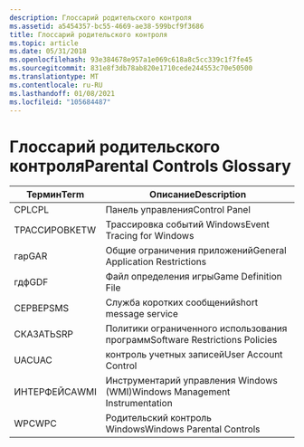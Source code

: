 ```yaml
---
description: Глоссарий родительского контроля
ms.assetid: a5454357-bc55-4669-ae38-599bcf9f3686
title: Глоссарий родительского контроля
ms.topic: article
ms.date: 05/31/2018
ms.openlocfilehash: 93e384678e957a1e069c618a8c5cc339c1f7fe45
ms.sourcegitcommit: 831e8f3db78ab820e1710cede244553c70e50500
ms.translationtype: MT
ms.contentlocale: ru-RU
ms.lasthandoff: 01/08/2021
ms.locfileid: "105684487"
---
```

# <a name="parental-controls-glossary"></a><span data-ttu-id="199cf-103">Глоссарий родительского контроля</span><span class="sxs-lookup"><span data-stu-id="199cf-103">Parental Controls Glossary</span></span>



| <span data-ttu-id="199cf-104">Термин</span><span class="sxs-lookup"><span data-stu-id="199cf-104">Term</span></span>                                                       | <span data-ttu-id="199cf-105">Описание</span><span class="sxs-lookup"><span data-stu-id="199cf-105">Description</span></span>                                   |
|------------------------------------------------------------|-----------------------------------------------|
| <span data-ttu-id="199cf-106"><span id="CPL"></span><span id="cpl"></span>CPL</span><span class="sxs-lookup"><span data-stu-id="199cf-106"><span id="CPL"></span><span id="cpl"></span>CPL</span></span><br/> | <span data-ttu-id="199cf-107">Панель управления</span><span class="sxs-lookup"><span data-stu-id="199cf-107">Control Panel</span></span><br/>                      |
| <span data-ttu-id="199cf-108"><span id="ETW"></span><span id="etw"></span>ТРАССИРОВК</span><span class="sxs-lookup"><span data-stu-id="199cf-108"><span id="ETW"></span><span id="etw"></span>ETW</span></span><br/> | <span data-ttu-id="199cf-109">Трассировка событий Windows</span><span class="sxs-lookup"><span data-stu-id="199cf-109">Event Tracing for Windows</span></span><br/>          |
| <span data-ttu-id="199cf-110"><span id="GAR"></span><span id="gar"></span>гар</span><span class="sxs-lookup"><span data-stu-id="199cf-110"><span id="GAR"></span><span id="gar"></span>GAR</span></span><br/> | <span data-ttu-id="199cf-111">Общие ограничения приложений</span><span class="sxs-lookup"><span data-stu-id="199cf-111">General Application Restrictions</span></span><br/>   |
| <span data-ttu-id="199cf-112"><span id="GDF"></span><span id="gdf"></span>гдф</span><span class="sxs-lookup"><span data-stu-id="199cf-112"><span id="GDF"></span><span id="gdf"></span>GDF</span></span><br/> | <span data-ttu-id="199cf-113">Файл определения игры</span><span class="sxs-lookup"><span data-stu-id="199cf-113">Game Definition File</span></span><br/>               |
| <span data-ttu-id="199cf-114"><span id="SMS"></span><span id="sms"></span>СЕРВЕР</span><span class="sxs-lookup"><span data-stu-id="199cf-114"><span id="SMS"></span><span id="sms"></span>SMS</span></span><br/> | <span data-ttu-id="199cf-115">Служба коротких сообщений</span><span class="sxs-lookup"><span data-stu-id="199cf-115">short message service</span></span><br/>              |
| <span data-ttu-id="199cf-116"><span id="SRP"></span><span id="srp"></span>СКАЗАТЬ</span><span class="sxs-lookup"><span data-stu-id="199cf-116"><span id="SRP"></span><span id="srp"></span>SRP</span></span><br/> | <span data-ttu-id="199cf-117">Политики ограниченного использования программ</span><span class="sxs-lookup"><span data-stu-id="199cf-117">Software Restrictions Policies</span></span><br/>     |
| <span data-ttu-id="199cf-118"><span id="UAC"></span><span id="uac"></span>UAC</span><span class="sxs-lookup"><span data-stu-id="199cf-118"><span id="UAC"></span><span id="uac"></span>UAC</span></span><br/> | <span data-ttu-id="199cf-119">контроль учетных записей</span><span class="sxs-lookup"><span data-stu-id="199cf-119">User Account Control</span></span><br/>               |
| <span data-ttu-id="199cf-120"><span id="WMI"></span><span id="wmi"></span>ИНТЕРФЕЙСА</span><span class="sxs-lookup"><span data-stu-id="199cf-120"><span id="WMI"></span><span id="wmi"></span>WMI</span></span><br/> | <span data-ttu-id="199cf-121">Инструментарий управления Windows (WMI)</span><span class="sxs-lookup"><span data-stu-id="199cf-121">Windows Management Instrumentation</span></span><br/> |
| <span data-ttu-id="199cf-122"><span id="WPC"></span><span id="wpc"></span>WPC</span><span class="sxs-lookup"><span data-stu-id="199cf-122"><span id="WPC"></span><span id="wpc"></span>WPC</span></span><br/> | <span data-ttu-id="199cf-123">Родительский контроль Windows</span><span class="sxs-lookup"><span data-stu-id="199cf-123">Windows Parental Controls</span></span><br/>          |



 

 

 




